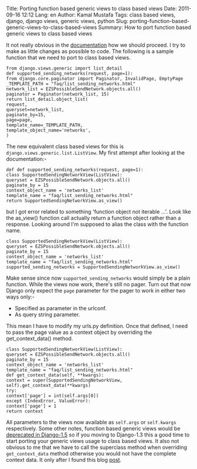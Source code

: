 Title: Porting function based generic views to class based views
Date: 2011-09-16 12:12
Lang: en
Author: Kamal Mustafa
Tags: class based views, django, django views, generic views, python
Slug: porting-function-based-generic-views-to-class-based-views
Summary: How to port function based generic views to class based views

It not really obvious in the
[documentation](https://docs.djangoproject.com/en/1.3/ref/class-based-views/)
how we should proceed. I try to make as little changes as possible to
code. The following is a sample function that we need to port to class
based views.

    from django.views.generic import list_detail
    def supported_sending_networks(request, page=1):
    from django.core.paginator import Paginator, InvalidPage, EmptyPage
    _TEMPLATE_PATH = "faq/list_sending_networks.html"
    network_list = EZSPossibleSendNetwork.objects.all()
    paginator = Paginator(network_list, 15)
    return list_detail.object_list(
    request,
    queryset=network_list,
    paginate_by=15,
    page=page,
    template_name=_TEMPLATE_PATH,
    template_object_name='networks',
    )

The new equivalent class based views for this is
`django.views.generic.list.ListView`. My first attempt after looking at
the documentation:-

    def def supported_sending_networks(request, page=1):
    class SupportedSendingNetworkView(ListView):
    queryset = EZSPossibleSendNetwork.objects.all()
    paginate_by = 15
    context_object_name = 'networks_list'
    template_name = "faq/list_sending_networks.html"
    return SupportedSendingNetworkView.as_view()

but I got error related to something 'function object not iterable ...'.
Look like the as\_view() function call actually return a function object
rather than a response. Looking around I'm supposed to alias the class
with the function name.

    class SupportedSendingNetworkView(ListView):
    queryset = EZSPossibleSendNetwork.objects.all()
    paginate_by = 15
    context_object_name = 'networks_list'
    template_name = "faq/list_sending_networks.html"
    supported_sending_networks = SupportedSendingNetworkView.as_view()

Make sense since now `supported_sending_networks` would simply be a
plain function. While the views now work, there's still no pager. Turn
out that now Django only expect the `page` parameter for the pager to
work in either two ways only:-

-   Specified as parameter in the urlconf.
-   As query string parameter.

This mean I have to modify my urls.py definition. Once that defined, I
need to pass the page value as a context object by overriding the
get\_context\_data() method.

    class SupportedSendingNetworkView(ListView):
    queryset = EZSPossibleSendNetwork.objects.all()
    paginate_by = 15
    context_object_name = 'networks_list'
    template_name = "faq/list_sending_networks.html"
    def get_context_data(self, **kwargs):
    context = super(SupportedSendingNetworkView, self).get_context_data(**kwargs)
    try:
    context['page'] = int(self.args[0])
    except (IndexError, ValueError):
    context['page'] = 1
    return context

All parameters to the views now available as `self.args` or
`self.kwargs` respectively. Some other notes, function based generic
views would be [deprecated in
Django-1.5](https://docs.djangoproject.com/en/dev/internals/deprecation/)
so if you moving to Django-1.3 this a good time to start porting your
generic views usage to class based views. It also not obvious to me that
we have to call the superclass method when overriding `get_context_data`
method otherwise you would not have the complete context data. It only
after I found this blog [post](http://blog.oscarcp.com/?p=182).
